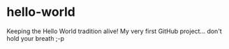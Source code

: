 # hello-world
Keeping the Hello World tradition alive! My very first GitHub project... don't hold your breath ;-p

